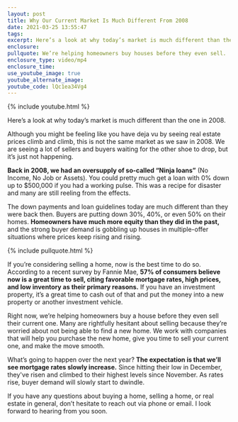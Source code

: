 ```yaml
---
layout: post
title: Why Our Current Market Is Much Different From 2008
date: 2021-03-25 13:55:47
tags:
excerpt: Here’s a look at why today’s market is much different than the one in 2008.
enclosure:
pullquote: We’re helping homeowners buy houses before they even sell.
enclosure_type: video/mp4
enclosure_time:
use_youtube_image: true
youtube_alternate_image:
youtube_code: lQc1ea34Vg4
---
```

{% include youtube.html %}

Here’s a look at why today’s market is much different than the one in 2008.

Although you might be feeling like you have deja vu by seeing real estate prices climb and climb, this is not the same market as we saw in 2008. We are seeing a lot of sellers and buyers waiting for the other shoe to drop, but it’s just not happening.

**Back in 2008, we had an oversupply of so-called “Ninja loans”** (No Income, No Job or Assets). You could pretty much get a loan with 0% down up to $500,000 if you had a working pulse. This was a recipe for disaster and many are still reeling from the effects.

The down payments and loan guidelines today are much different than they were back then. Buyers are putting down 30%, 40%, or even 50% on their homes. **Homeowners have much more equity than they did in the past,** and the strong buyer demand is gobbling up houses in multiple-offer situations where prices keep rising and rising.

{% include pullquote.html %}

If you’re considering selling a home, now is the best time to do so. According to a recent survey by Fannie Mae, **57% of consumers believe now is a great time to sell, citing favorable mortgage rates, high prices, and low inventory as their primary reasons.** If you have an investment property, it’s a great time to cash out of that and put the money into a new property or another investment vehicle.

Right now, we’re helping homeowners buy a house before they even sell their current one. Many are rightfully hesitant about selling because they’re worried about not being able to find a new home. We work with companies that will help you purchase the new home, give you time to sell your current one, and make the move smooth.

What’s going to happen over the next year? **The expectation is that we’ll see mortgage rates slowly increase.** Since hitting their low in December, they've risen and climbed to their highest levels since November. As rates rise, buyer demand will slowly start to dwindle.

If you have any questions about buying a home, selling a home, or real estate in general, don’t hesitate to reach out via phone or email. I look forward to hearing from you soon.
